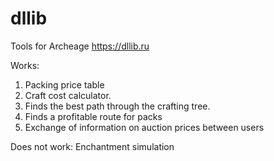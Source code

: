 # dllib
Tools for Archeage
https://dllib.ru

Works:
1. Packing price table
2. Craft cost calculator.
3. Finds the best path through the crafting tree.
4. Finds a profitable route for packs
5. Exchange of information on auction prices between users

Does not work:
Enchantment simulation

